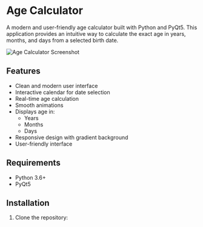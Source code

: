 # Age Calculator

A modern and user-friendly age calculator built with Python and PyQt5. This application provides an intuitive way to calculate the exact age in years, months, and days from a selected birth date.

![Age Calculator Screenshot](screenshots/age_calculator.png)

## Features

- Clean and modern user interface
- Interactive calendar for date selection
- Real-time age calculation
- Smooth animations
- Displays age in:
  - Years
  - Months
  - Days
- Responsive design with gradient background
- User-friendly interface

## Requirements

- Python 3.6+
- PyQt5

## Installation

1. Clone the repository: 